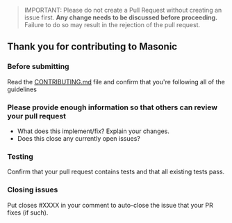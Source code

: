 > IMPORTANT: Please do not create a Pull Request without creating an issue first.
> **Any change needs to be discussed before proceeding.** Failure to do so may result
> in the rejection of the pull request.

## Thank you for contributing to Masonic

### Before submitting

Read the [CONTRIBUTING.md](https://github.com/jaredLunde/react-hook/blob/master/CONTRIBUTING.md) file and confirm that you're following
all of the guidelines

### Please provide enough information so that others can review your pull request

- What does this implement/fix? Explain your changes.
- Does this close any currently open issues?

### Testing

Confirm that your pull request contains tests and that all existing tests pass.

### Closing issues

Put closes #XXXX in your comment to auto-close the issue that your PR fixes (if such).
